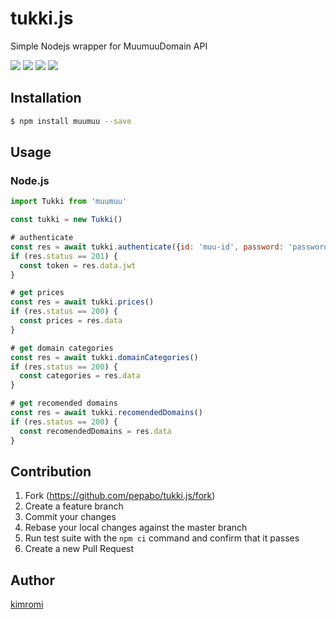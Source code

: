 tukki.js
========

Simple Nodejs wrapper for MuumuuDomain API

<a href="https://www.npmjs.com/package/muumuu" title="npm"><img src="http://img.shields.io/npm/v/muumuu.svg?style=flat-square"></a>
<a href="https://travis-ci.org/pepabo/tukki.js" title="travis"><img src="https://img.shields.io/travis/pepabo/tukki.js.svg?style=flat-square"></a>
<a href="https://coveralls.io/github/pepabo/tukki.js" title="coveralls"><img src="https://img.shields.io/coveralls/pepabo/tukki.js.svg?style=flat-square"></a>
<a href="https://github.com/pepabo/tukki.js/blob/master/MIT-LICENSE" title="MIT License"><img src="https://img.shields.io/badge/license-MIT-blue.svg?style=flat-square"></a>

Installation
------------

```sh
$ npm install muumuu --save
```

Usage
-----

### Node.js

```javascript
import Tukki from 'muumuu'

const tukki = new Tukki()

# authenticate
const res = await tukki.authenticate({id: 'muu-id', password: 'password'})
if (res.status == 201) {
  const token = res.data.jwt
}

# get prices
const res = await tukki.prices()
if (res.status == 200) {
  const prices = res.data
}

# get domain categories
const res = await tukki.domainCategories()
if (res.status == 200) {
  const categories = res.data
}

# get recomended domains
const res = await tukki.recomendedDomains()
if (res.status == 200) {
  const recomendedDomains = res.data
}
```

Contribution
------------

1. Fork (https://github.com/pepabo/tukki.js/fork)
1. Create a feature branch
1. Commit your changes
1. Rebase your local changes against the master branch
1. Run test suite with the `npm ci` command and confirm that it passes
1. Create a new Pull Request

Author
------

[kimromi](https://github.com/kimromi)
